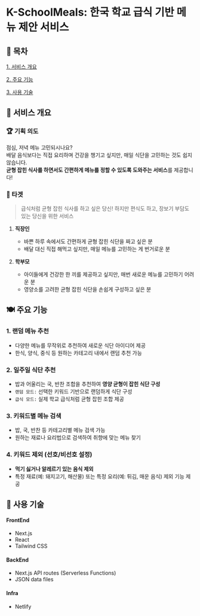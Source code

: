 # K-SchoolMeals: 한국 학교 급식 기반 메뉴 제안 서비스

## 🍚 목차

[1. 서비스 개요](#rice-서비스-개요)

[2. 주요 기능](#rice-주요-기능)

[3. 사용 기술](#rice-사용-기술)

## 🍚 서비스 개요

### 🏆 기획 의도

점심, 저녁 메뉴 고민되시나요?  
배달 음식보다는 직접 요리하며 건강을 챙기고 싶지만, 매일 식단을 고민하는 것도 쉽지 않습니다.  
**균형 잡힌 식사를 하면서도 간편하게 메뉴를 정할 수 있도록 도와주는 서비스**를 제공합니다!

### 🎯 타겟

> 급식처럼 균형 잡힌 식사를 하고 싶은 당신! 하지만 편식도 하고, 장보기 부담도 있는 당신을 위한 서비스

1. **직장인**

   - 바쁜 하루 속에서도 간편하게 균형 잡힌 식단을 짜고 싶은 분
   - 배달 대신 직접 해먹고 싶지만, 매일 메뉴를 고민하는 게 번거로운 분

2. **학부모**
   - 아이들에게 건강한 한 끼를 제공하고 싶지만, 매번 새로운 메뉴를 고민하기 어려운 분
   - 영양소를 고려한 균형 잡힌 식단을 손쉽게 구성하고 싶은 분

## 🍽️ 주요 기능

### 1. **랜덤 메뉴 추천**

- 다양한 메뉴를 무작위로 추천하여 새로운 식단 아이디어 제공
- 한식, 양식, 중식 등 원하는 카테고리 내에서 랜덤 추천 가능

### 2. **일주일 식단 추천**

- 밥과 어울리는 국, 반찬 조합을 추천하여 **영양 균형이 잡힌 식단 구성**
- `랜덤 모드:` 선택한 키워드 기반으로 랜덤하게 식단 구성
- `급식 모드:` 실제 학교 급식처럼 균형 잡힌 조합 제공

### 3. **키워드별 메뉴 검색**

- 밥, 국, 반찬 등 카테고리별 메뉴 검색 가능
- 원하는 재료나 요리법으로 검색하여 취향에 맞는 메뉴 찾기

### 4. **키워드 제외 (선호/비선호 설정)**

- **먹기 싫거나 알레르기 있는 음식 제외**
- 특정 재료(예: 돼지고기, 해산물) 또는 특정 요리(예: 튀김, 매운 음식) 제외 기능 제공

## 🍚 사용 기술

#### FrontEnd

- Next.js
- React
- Tailwind CSS

#### BackEnd

- Next.js API routes (Serverless Functions)
- JSON data files

#### Infra

- Netlify
